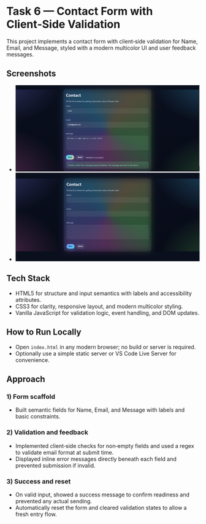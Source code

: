 # Task 6 — Contact Form with Client‑Side Validation

This project implements a contact form with client‑side validation for Name, Email, and Message, styled with a modern multicolor UI and user feedback messages.


## Screenshots
- ![Form ](https://github.com/Sumit-Kushwaha62/InternshipTask/blob/main/Task_6/assets/Screenshot%20(222).png?raw=true) 
- ![Form ](https://github.com/Sumit-Kushwaha62/InternshipTask/blob/main/Task_6/assets/Screenshot%20(223).png?raw=true) 

## Tech Stack

- HTML5 for structure and input semantics with labels and accessibility attributes. 
- CSS3 for clarity, responsive layout, and modern multicolor styling.   
- Vanilla JavaScript for validation logic, event handling, and DOM updates. 


## How to Run Locally

- Open `index.html` in any modern browser; no build or server is required.  
- Optionally use a simple static server or VS Code Live Server for convenience. 

## Approach

### 1) Form scaffold  
- Built semantic fields for Name, Email, and Message with labels and basic constraints. 

### 2) Validation and feedback  
- Implemented client‑side checks for non‑empty fields and used a regex to validate email format at submit time.  
- Displayed inline error messages directly beneath each field and prevented submission if invalid. 

### 3) Success and reset  
- On valid input, showed a success message to confirm readiness and prevented any actual sending.  
- Automatically reset the form and cleared validation states to allow a fresh entry flow.


